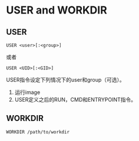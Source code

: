 # USER and WORKDIR
## USER
```
USER <user>[:<group>]
```
或者
```
USER <UID>[:<GID>]
```

USER指令设定下列情况下的user和group（可选）。
1. 运行image
2. USER定义之后的RUN，CMD和ENTRYPOINT指令。

## WORKDIR
```
WORKDIR /path/to/workdir
```